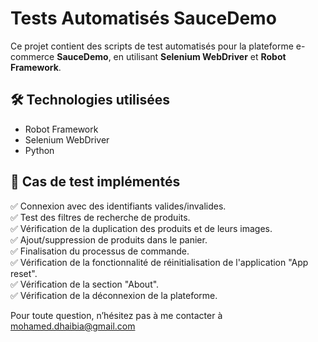 # Tests Automatisés SauceDemo  

Ce projet contient des scripts de test automatisés pour la plateforme e-commerce **SauceDemo**, en utilisant **Selenium WebDriver** et **Robot Framework**.  

## 🛠 Technologies utilisées  
- Robot Framework  
- Selenium WebDriver  
- Python  

## 📌 Cas de test implémentés  
✅ Connexion avec des identifiants valides/invalides.            
✅ Test des filtres de recherche de produits.          
✅ Vérification de la duplication des produits et de leurs images.          
✅ Ajout/suppression de produits dans le panier.             
✅ Finalisation du processus de commande.          
✅ Vérification de la fonctionnalité de réinitialisation de l'application "App reset".          
✅ Vérification de la section "About".          
✅ Vérification de la déconnexion de la plateforme.           

Pour toute question, n’hésitez pas à me contacter à mohamed.dhaibia@gmail.com

